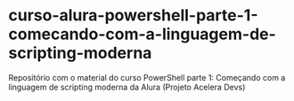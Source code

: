 # curso-alura-powershell-parte-1-comecando-com-a-linguagem-de-scripting-moderna
Repositório com o material do curso PowerShell parte 1: Começando com a linguagem de scripting moderna da Alura (Projeto Acelera Devs)
